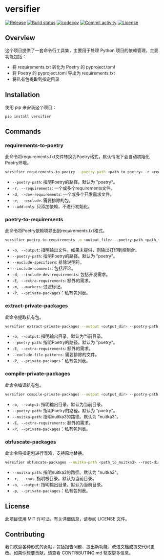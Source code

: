 # versifier

[![Release](https://img.shields.io/github/v/release/mrlyc/versifier)](https://img.shields.io/github/v/release/mrlyc/versifier)
[![Build status](https://img.shields.io/github/actions/workflow/status/mrlyc/versifier/main.yml?branch=main)](https://github.com/mrlyc/versifier/actions/workflows/main.yml?query=branch%3Amain)
[![codecov](https://codecov.io/gh/mrlyc/versifier/branch/main/graph/badge.svg)](https://codecov.io/gh/mrlyc/versifier)
[![Commit activity](https://img.shields.io/github/commit-activity/m/mrlyc/versifier)](https://img.shields.io/github/commit-activity/m/mrlyc/versifier)
[![License](https://img.shields.io/github/license/mrlyc/versifier)](https://img.shields.io/github/license/mrlyc/versifier)

## Overview

这个项目提供了一套命令行工具集，主要用于处理 Python 项目的依赖管理。主要功能包括：
- 将 requirements.txt 转化为 Poetry 的 pyproject.toml
- 将 Poetry 的 pyproject.toml 导出为 requirements.txt
- 将私有包提取到指定目录

## Installation

使用 pip 来安装这个项目：

```shell
pip install versifier
```

## Commands
### requirements-to-poetry

此命令将requirements.txt文件转换为Poetry格式，默认情况下会自动初始化Poetry环境。

```bash
versifier requirements-to-poetry --poetry-path <path_to_poetry> -r <requirements_files> -d <dev_requirements_files> -e <exclude_packages>
```

- `--poetry-path`: 指明Poetry的路径。默认为 "poetry"。
- `-r, --requirements`: 一个或多个requirements文件。
- `-d, --dev-requirements`: 一个或多个开发需求文件。
- `-e, --exclude`: 需要排除的包。
- `--add-only`: 只添加依赖，不进行初始化。

### poetry-to-requirements

此命令将Poetry依赖项导出到requirements.txt格式。

```bash
versifier poetry-to-requirements -o <output_file> --poetry-path <path_to_poetry> --exclude-specifiers --include-comments -d -E <extra_requirements> -m <markers>
```

- `-o, --output`: 指明输出文件。如果未提供，则输出打印到控制台。
- `--poetry-path`: 指明Poetry的路径。默认为 "poetry"。
- `--exclude-specifiers`: 排除说明符。
- `--include-comments`: 包括评论。
- `-d, --include-dev-requirements`: 包括开发需求。
- `-E, --extra-requirements`: 额外的需求。
- `-m, --markers`: 过滤标记。
- `-P, --private-packages`：私有包列表。

### extract-private-packages

此命令提取私有包。

```bash
versifier extract-private-packages --output <output_dir> --poetry-path <path_to_poetry> -E <extra_requirements> --exclude-file-patterns <exclude_files>
```

- `-o, --output`: 指明输出目录。默认为当前目录。
- `--poetry-path`: 指明Poetry的路径。默认为 "poetry"。
- `-E, --extra-requirements`: 额外的需求。
- `--exclude-file-patterns`: 需要排除的文件。
- `-P, --private-packages`：私有包列表。

### compile-private-packages

此命令编译私有包。

```bash
versifier compile-private-packages --output <output_dir> --poetry-path <path_to_poetry> --nuitka-path <path_to_nuitka3> -E <extra_requirements>
```

- `-o, --output`: 指明输出目录。默认为当前目录。
- `--poetry-path`: 指明Poetry的路径。默认为 "poetry"。
- `--nuitka-path`: 指明nuitka3的路径。默认为 "nuitka3"。
- `-E, --extra-requirements`: 额外的需求。
- `-P, --private-packages`：私有包列表。


### obfuscate-packages

此命令将指定包进行混淆，支持原地替换。

```bash
versifier obfuscate-packages --nuitka-path <path_to_nuitka3> --root-dir <root_dir> --output-dir <output_dir> -P <private_packages>
```

- `--nuitka-path`: 指明nuitka3的路径。默认为 "nuitka3"。
- `-r, --root`: 指明根目录。默认为当前目录。
- `-o, --output`: 指明输出目录。默认为当前目录。
- `-p, --private-packages`：私有包列表。

## License

此项目使用 MIT 许可证。有关详细信息，请参阅 LICENSE 文件。

## Contributing

我们欢迎各种形式的贡献，包括报告问题、提出新功能、改进文档或提交代码更改。如果你想要贡献，请查看 CONTRIBUTING.md 获取更多信息。